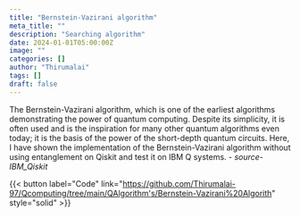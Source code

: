 ```yaml
---
title: "Bernstein-Vazirani algorithm"
meta_title: ""
description: "Searching algorithm"
date: 2024-01-01T05:00:00Z
image: ""
categories: []
author: "Thirumalai"
tags: []
draft: false
---
```


The Bernstein-Vazirani algorithm, which is one of the earliest algorithms demonstrating the power of quantum computing. Despite its simplicity, it is often used and is the inspiration for many other quantum algorithms even today; it is the basis of the power of the short-depth quantum circuits. Here, I have shown the implementation of the Bernstein-Vazirani algorithm without using entanglement on Qiskit and test it on IBM Q systems. - _source-IBM_Qiskit_

{{< button label="Code" link="https://github.com/Thirumalai-97/Qcomputing/tree/main/QAlgorithm's/Bernstein-Vazirani%20Algorith" style="solid" >}}

